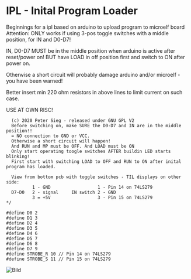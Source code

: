 # IPL - Inital Program Loader

Beginnings for a ipl based on arduino to upload program to microelf board
Attention: ONLY works if using 3-pos toggle switches with a middle position,
for IN and D0-D7!

IN, D0-D7 MUST be in the middle position when arduino is active after reset/power on!
BUT have LOAD in off position first and switch to ON after power on.

Otherwise a short circuit will probably damage arduino and/or microelf - you have been warned!

Better insert min 220 ohm resistors in above lines to limit current on such case.

USE AT OWN RISC!

```
  (c) 2020 Peter Sieg - released under GNU GPL V2
  Before switching on, make SURE the D0-D7 and IN are in the middle position!!
  = NO connection to GND or VCC.
  Otherwise a short circuit will happen!
  And RUN and MP must be OFF. And LOAD must be ON
  Only start operating toogle switches AFTER buildin LED starts blinking!
  First start with switching LOAD to OFF and RUN to ON after inital program has loaded.

  View from bottom pcb with toggle switches - TIL displays on other side:
          1 - GND                  1 - Pin 14 on 74LS279
  D7-D0   2 - signal     IN switch 2 - GND
          3 = +5V                  3 - Pin 15 on 74LS279
*/
   
#define D0 2 
#define D1 3
#define D2 4
#define D3 5
#define D4 6
#define D5 7
#define D6 8
#define D7 9
#define STROBE_R 10 // Pin 14 on 74LS279
#define STROBE_S 11 // Pin 15 on 74LS279

```

![Bild](https://github.com/petersieg/cosmac-elf/blob/master/elf-white.jpeg)
